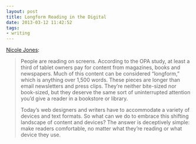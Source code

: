 ```yaml
---
layout: post
title: Longform Reading in the Digital
date: 2013-03-12 11:42:52
tags:
- writing
---
```


[Nicole Jones](http://webstandardssherpa.com/reviews/leaning-into-longform/):

> People are reading on screens. According to the OPA study, at least a third of tablet owners pay for content from magazines, books and newspapers. Much of this content can be considered “longform,” which is anything over 1,500 words. These pieces are longer than email newsletters and press clips. They’re neither bite-sized nor book-sized, but they deserve the same sort of uninterrupted attention you’d give a reader in a bookstore or library.
> 
> Today’s web designers and writers have to accommodate a variety of devices and text formats. So what can we do to embrace this shifting landscape of content and devices? The answer is deceptively simple: make readers comfortable, no matter what they’re reading or what device they use.


